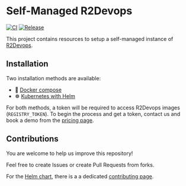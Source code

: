 # Self-Managed R2Devops

[![CI](https://github.com/r2devops/self-managed/actions/workflows/ci.yml/badge.svg?branch=main)](https://github.com/r2devops/self-managed/actions/workflows/ci.yml)
[![Release](https://github.com/r2devops/self-managed/actions/workflows/release.yml/badge.svg?branch=main)](https://github.com/r2devops/self-managed/actions/workflows/release.yml)

This project contains resources to setup a self-managed instance of [R2Devops](https://r2devops.io/).

## Installation

Two installation methods are available:

- 🐳 [Docker compose](https://docs.r2devops.io/self-managed/docker-compose/)
- ☸️ [Kubernetes with Helm](https://docs.r2devops.io/self-managed/kubernetes/)

For both methods, a token will be required to access R2Devops images (`REGISTRY_TOKEN`).
To begin the process and get a token, contact us and book a demo from the [pricing page](https://r2devops.io/pricing).

## Contributions

You are welcome to help us improve this repository!

Feel free to create Issues or create Pull Requests from forks.

For the [Helm chart](charts/r2devops/README.md), there is a a dedicated [contributing page](charts/r2devops/CONTIBUTING.md).
